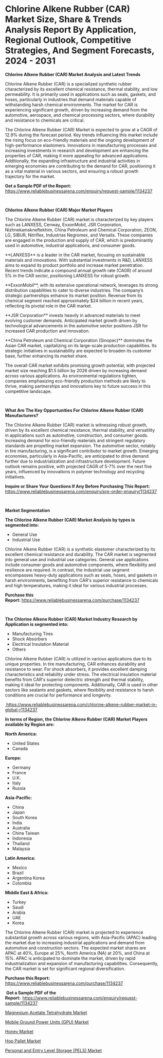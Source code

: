 <p><h1>Chlorine Alkene Rubber (CAR) Market Size, Share & Trends Analysis Report By Application, Regional Outlook, Competitive Strategies, And Segment Forecasts, 2024 - 2031</h1></p><p><strong>Chlorine Alkene Rubber (CAR) Market Analysis and Latest Trends</strong></p>
<p><p>Chlorine Alkene Rubber (CAR) is a specialized synthetic rubber characterized by its excellent chemical resistance, thermal stability, and low permeability. It is primarily used in applications such as seals, gaskets, and hoses, particularly in industries that demand materials capable of withstanding harsh chemical environments. The market for CAR is experiencing significant growth, driven by increasing demand from the automotive, aerospace, and chemical processing sectors, where durability and resistance to chemicals are critical.</p><p>The Chlorine Alkene Rubber (CAR) Market is expected to grow at a CAGR of 12.9% during the forecast period. Key trends influencing this market include the rising focus on eco-friendly materials and the ongoing development of high-performance elastomers. Innovations in manufacturing processes and increasing investments in research and development are enhancing the properties of CAR, making it more appealing for advanced applications. Additionally, the expanding infrastructure and industrial activities in emerging economies are contributing to the demand for CAR, positioning it as a vital material in various sectors, and ensuring a robust growth trajectory for the market.</p></p>
<p><strong>Get a Sample PDF of the Report:&nbsp;</strong> <a href="https://www.reliablebusinessarena.com/enquiry/request-sample/1134237?utm_campaign=1288&utm_medium=2&utm_source=Github&utm_content=ia&utm_term=08102024&utm_id=chlorine-alkene-rubber-car">https://www.reliablebusinessarena.com/enquiry/request-sample/1134237</a></p>
<p>&nbsp;</p>
<p><strong>Chlorine Alkene Rubber (CAR) Major Market Players</strong></p>
<p><p>The Chlorine Alkene Rubber (CAR) market is characterized by key players such as LANXESS, Cenway, ExxonMobil, JSR Corporation, Nizhnekamskneftekhim, China Petroleum and Chemical Corporation, ZEON, LG, SIBUR, Nitriflex, Industrias Negromex, and Versalis. These companies are engaged in the production and supply of CAR, which is predominantly used in automotive, industrial applications, and consumer goods.</p><p>**LANXESS** is a leader in the CAR market, focusing on sustainable materials and innovations. With substantial investments in R&D, LANXESS aims to expand its product portfolio and increase market penetration. Recent trends indicate a compound annual growth rate (CAGR) of around 5% in the CAR sector, positioning LANXESS for robust growth.</p><p>**ExxonMobil**, with its extensive operational network, leverages its strong distribution capabilities to cater to diverse industries. The company’s strategic partnerships enhance its market position. Revenue from its chemical segment reached approximately $24 billion in recent years, reflecting its pivotal role in the CAR market.</p><p>**JSR Corporation** invests heavily in advanced materials to meet evolving customer demands. Anticipated market growth driven by technological advancements in the automotive sector positions JSR for increased CAR production and innovation.</p><p>**China Petroleum and Chemical Corporation (Sinopec)** dominates the Asian CAR market, capitalizing on its large-scale production capabilities. Its strategic initiatives in sustainability are expected to broaden its customer base, further enhancing its market share.</p><p>The overall CAR market exhibits promising growth potential, with projected market size reaching $1.5 billion by 2026 driven by increasing demand across various applications. As environmental regulations tighten, companies emphasizing eco-friendly production methods are likely to thrive, making partnerships and innovations key to future success in this competitive landscape.</p></p>
<p>&nbsp;</p>
<p><strong>What Are The Key Opportunities For Chlorine Alkene Rubber (CAR) Manufacturers?</strong></p>
<p><p>The Chlorine Alkene Rubber (CAR) market is witnessing robust growth, driven by its excellent chemical resistance, thermal stability, and versatility in applications such as automotive, construction, and consumer goods. Increasing demand for eco-friendly materials and stringent regulatory standards are propelling market expansion. The automotive sector, notably in tire manufacturing, is a significant contributor to market growth. Emerging economies, particularly in Asia-Pacific, are anticipated to drive demand further due to industrialization and infrastructure development. Future outlook remains positive, with projected CAGR of 5-7% over the next five years, influenced by innovations in polymer technology and recycling initiatives.</p></p>
<p><strong>Inquire or Share Your Questions If Any Before Purchasing This Report:</strong> <a href="https://www.reliablebusinessarena.com/enquiry/pre-order-enquiry/1134237?utm_campaign=1288&utm_medium=2&utm_source=Github&utm_content=ia&utm_term=08102024&utm_id=chlorine-alkene-rubber-car">https://www.reliablebusinessarena.com/enquiry/pre-order-enquiry/1134237</a></p>
<p>&nbsp;</p>
<p><strong>Market Segmentation</strong></p>
<p><strong>The Chlorine Alkene Rubber (CAR) Market Analysis by types is segmented into:</strong></p>
<p><ul><li>General Use</li><li>Industrial Use</li></ul></p>
<p><p>Chlorine Alkene Rubber (CAR) is a synthetic elastomer characterized by its excellent chemical resistance and durability. The CAR market is segmented into general use and industrial use categories. General use applications include consumer goods and automotive components, where flexibility and resilience are required. In contrast, the industrial use segment encompasses heavy-duty applications such as seals, hoses, and gaskets in harsh environments, benefiting from CAR's superior resistance to chemicals and high temperatures, making it ideal for various industrial processes.</p></p>
<p><strong>Purchase this Report:&nbsp;</strong><a href="https://www.reliablebusinessarena.com/purchase/1134237?utm_campaign=1288&utm_medium=2&utm_source=Github&utm_content=ia&utm_term=08102024&utm_id=chlorine-alkene-rubber-car">https://www.reliablebusinessarena.com/purchase/1134237</a></p>
<p>&nbsp;</p>
<p><strong>The Chlorine Alkene Rubber (CAR) Market Industry Research by Application is segmented into:</strong></p>
<p><ul><li>Manufacturing Tires</li><li>Shock Absorbers</li><li>Electrical Insulation Material</li><li>Others</li></ul></p>
<p><p>Chlorine Alkene Rubber (CAR) is utilized in various applications due to its unique properties. In tire manufacturing, CAR enhances durability and resistance to wear. For shock absorbers, it provides excellent damping characteristics and reliability under stress. The electrical insulation material benefits from CAR's superior dielectric strength and thermal stability, making it ideal for protecting components. Additionally, CAR is used in other sectors like sealants and gaskets, where flexibility and resistance to harsh conditions are crucial for performance and longevity.</p></p>
<p><a href="https://www.reliablebusinessarena.com/chlorine-alkene-rubber-market-in-global-r1134237?utm_campaign=1288&utm_medium=2&utm_source=Github&utm_content=ia&utm_term=08102024&utm_id=chlorine-alkene-rubber-car">&nbsp;https://www.reliablebusinessarena.com/chlorine-alkene-rubber-market-in-global-r1134237</a></p>
<p><strong>In terms of Region, the Chlorine Alkene Rubber (CAR) Market Players available by Region are:</strong></p>
<p>
    <p> <strong> North America: </strong>
        <ul>
            <li>United States</li>
            <li>Canada</li>
        </ul>
        </p> 
    <p> <strong> Europe: </strong>
        <ul>
            <li>Germany</li>
            <li>France</li>
            <li>U.K.</li>
            <li>Italy</li>
            <li>Russia</li>
        </ul>
        </p> 
    <p> <strong> Asia-Pacific: </strong>
        <ul>
            <li>China</li>
            <li>Japan</li>
            <li>South Korea</li>
            <li>India</li>
            <li>Australia</li>
            <li>China Taiwan</li>
            <li>Indonesia</li>
            <li>Thailand</li>
            <li>Malaysia</li>
        </ul>
        </p> 
    <p> <strong> Latin America: </strong>
        <ul>
            <li>Mexico</li>
            <li>Brazil</li>
            <li>Argentina Korea</li>
            <li>Colombia</li>
        </ul>
        </p> 
    <p> <strong> Middle East & Africa: </strong>
        <ul>
            <li>Turkey</li>
            <li>Saudi</li>
            <li>Arabia</li>
            <li>UAE</li>
            <li>Korea</li>
        </ul>
    </p>
    </p>
<p><p>The Chlorine Alkene Rubber (CAR) market is projected to experience substantial growth across various regions, with Asia-Pacific (APAC) leading the market due to increasing industrial applications and demand from automotive and construction sectors. The expected market shares are APAC at 40%, Europe at 25%, North America (NA) at 20%, and China at 15%. APAC is anticipated to dominate the market, driven by rapid industrialization and expansion of manufacturing capabilities. Consequently, the CAR market is set for significant regional diversification.</p></p>
<p><strong>Purchase this Report: </strong><a href="https://www.reliablebusinessarena.com/purchase/1134237?utm_campaign=1288&utm_medium=2&utm_source=Github&utm_content=ia&utm_term=08102024&utm_id=chlorine-alkene-rubber-car">https://www.reliablebusinessarena.com/purchase/1134237</a></p>
<p>&nbsp;<strong>Get a Sample PDF of the Report:&nbsp;&nbsp;</strong><a href="https://www.reliablebusinessarena.com/enquiry/request-sample/1134237?utm_campaign=1288&utm_medium=2&utm_source=Github&utm_content=ia&utm_term=08102024&utm_id=chlorine-alkene-rubber-car">https://www.reliablebusinessarena.com/enquiry/request-sample/1134237</a></p>
<p><strong></strong></p>
<p><p><a href="https://github.com/gulaimolin/Market-Research-Report-List-6/blob/main/magnesium-acetate-tetrahydrate-market.md?utm_campaign=1288&utm_medium=2&utm_source=Github&utm_content=ia&utm_term=08102024&utm_id=chlorine-alkene-rubber-car">Magnesium Acetate Tetrahydrate Market</a></p><p><a href="https://issuu.com/reportprime-2/docs/mobile-ground-power-units-gpu-marke_18ecf1a99b66d8?utm_campaign=1288&utm_medium=2&utm_source=Github&utm_content=ia&utm_term=08102024&utm_id=chlorine-alkene-rubber-car">Mobile Ground Power Units (GPU) Market</a></p><p><a href="https://www.linkedin.com/pulse/market-leaders-laggards-global-honey-trends-forecast-2024-7idpe?utm_campaign=1288&utm_medium=2&utm_source=Github&utm_content=ia&utm_term=08102024&utm_id=chlorine-alkene-rubber-car">Honey Market</a></p><p><a href="https://www.linkedin.com/pulse/hop-pallet-market-navigating-challenges-unlocking-potential-2024-2031-dpiyc?utm_campaign=1288&utm_medium=2&utm_source=Github&utm_content=ia&utm_term=08102024&utm_id=chlorine-alkene-rubber-car">Hop Pallet Market</a></p><p><a href="https://www.linkedin.com/pulse/insights-personal-entry-level-storage-pels-market-players-size-x0uye?utm_campaign=1288&utm_medium=2&utm_source=Github&utm_content=ia&utm_term=08102024&utm_id=chlorine-alkene-rubber-car">Personal and Entry Level Storage (PELS) Market</a></p></p>